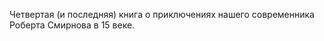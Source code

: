 <!--2017-01-24 22:20:52-->
Четвертая (и последняя) книга о приключениях нашего современника Роберта Смирнова в 15 веке.